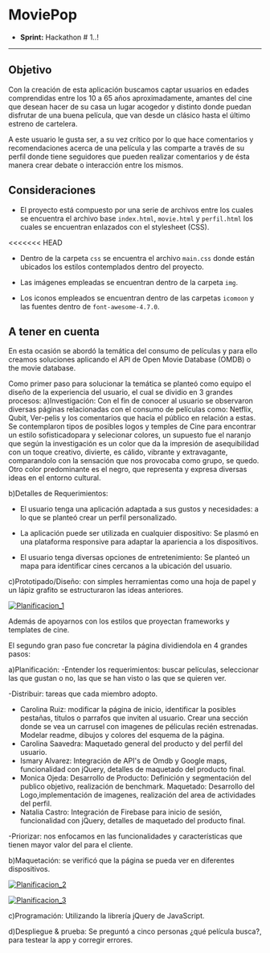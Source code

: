 # MoviePop

* **Sprint:** Hackathon # 1..!


***


## Objetivo

Con la creación de esta aplicación buscamos captar usuarios en edades comprendidas entre los 10 a 65 años aproximadamente, amantes del cine que desean hacer de su casa un lugar acogedor y distinto donde puedan disfrutar de una buena película, que van desde un clásico hasta el último estreno de cartelera.

A este usuario le gusta ser, a su vez crítico por lo que hace comentarios y recomendaciones acerca de una película y las comparte a través de su perfil donde tiene seguidores que pueden realizar comentarios y de ésta manera crear debate o interacción entre los mismos.

## Consideraciones

* El proyecto está compuesto por una serie de archivos entre los cuales se
encuentra el archivo base `index.html`, `movie.html` y `perfil.html` los cuales se encuentran enlazados con el stylesheet (CSS).

<<<<<<< HEAD
* Dentro de la carpeta `css` se encuentra el archivo `main.css` donde están ubicados los estilos contemplados dentro del proyecto.

* Las imágenes empleadas se encuentran dentro de la carpeta `img`.

* Los iconos empleados se encuentran dentro de las carpetas `icomoon` y
las fuentes dentro de `font-awesome-4.7.0`.

## A tener en cuenta

En esta ocasión se abordó la temática del consumo de películas y para ello creamos soluciones aplicando el API de Open Movie Database (OMDB) o the movie database.

Como primer paso para solucionar la temática se planteó como equipo el diseño de la experiencia del usuario, el cual se dividio en 3 grandes procesos:
a)Investigación:
Con el fin de conocer al usuario se observaron diversas páginas relacionadas con el consumo de películas como: Netflix, Qubit, Ver-pelis y los comentarios que hacía el público en relación a estas.
Se contemplaron tipos de posibles logos y temples de Cine para encontrar un estilo sofisticadopara y selecionar colores, un supuesto fue el naranjo que según la investigación es un color que da la impresión de asequibilidad con un toque creativo, divierte, es cálido, vibrante y extravagante, comparandolo con la sensación que nos provocaba como grupo, se quedo. Otro color predominante es el negro, que representa y expresa diversas ideas en el entorno cultural.

b)Detalles de Requerimientos:
* El usuario tenga una aplicación adaptada a sus gustos y necesidades: a lo que se planteó crear un perfil personalizado.

* La aplicación puede ser utilizada en cualquier dispositivo: Se plasmó en una plataforma responsive para adaptar la apariencia a los dispositivos.

* El usuario tenga diversas opciones de entretenimiento: Se planteó un mapa para identificar cines cercanos a la ubicación del usuario.


c)Prototipado/Diseño: con simples herramientas como una hoja de papel y un lápiz grafito se estructuraron las ideas anteriores.

<a href="https://ibb.co/ka75wm"><img src="https://preview.ibb.co/gz4796/Planificacion_1.jpg" alt="Planificacion_1" border="0"></a>


Además de apoyarnos con los estilos que proyectan frameworks y templates de cine.

El segundo gran paso fue concretar la página dividiendola en 4 grandes pasos:

a)Planificación:
-Entender los requerimientos: buscar películas, seleccionar las que gustan o no, las que se han visto o las que se quieren ver.

-Distribuir: tareas que cada miembro adopto.

* Carolina Ruiz: modificar la página de inicio, identificar la posibles pestañas, titulos o parrafos que inviten al usuario. Crear una sección donde se vea un carrusel con imagenes de péliculas recién estrenadas. 
Modelar readme, dibujos y colores del esquema de la página.
* Carolina Saavedra: Maquetado general del producto y del perfil del usuario.
* Ismary Alvarez: Integración de API's de Omdb y Google maps, funcionalidad con jQuery, detalles de maquetado del producto final.
* Monica Ojeda: Desarrollo de Producto: Definición y segmentación del publico objetivo, realización de benchmark. Maquetado: Desarrollo del Logo,implementación de imagenes, realización del area de actividades del perfil.
* Natalia Castro: Integración de Firebase para inicio de sesión, funcionalidad con jQuery, detalles de maquetado del producto final.


-Priorizar: nos enfocamos en las funcionalidades y características que tienen mayor valor del para el cliente.

b)Maquetación: se verificó que la página se pueda ver en diferentes dispositivos.

<a href="https://ibb.co/isVfU6"><img src="https://preview.ibb.co/emasbm/Planificacion_2.jpg" alt="Planificacion_2" border="0"></a>

<a href="https://ibb.co/g54M2R"><img src="https://preview.ibb.co/hEW12R/Planificacion_3.jpg" alt="Planificacion_3" border="0"></a>

c)Programación: Utilizando la librería jQuery de JavaScript.

d)Despliegue & prueba:
Se preguntó a cinco personas ¿qué película busca?, para testear la app y corregir errores.


